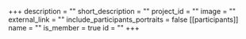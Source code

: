 +++
description = ""
short_description = ""
project_id = ""
image = ""
external_link = ""
include_participants_portraits = false
[[participants]]
    name = ""
    is_member = true
    id = ""
+++
